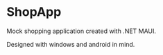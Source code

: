 # ShopApp

Mock shopping application created with .NET MAUI.

Designed with windows and android in mind.

